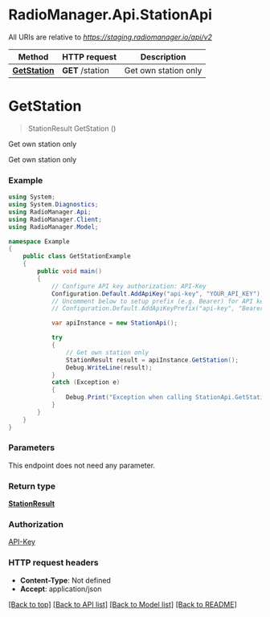 # RadioManager.Api.StationApi

All URIs are relative to *https://staging.radiomanager.io/api/v2*

Method | HTTP request | Description
------------- | ------------- | -------------
[**GetStation**](StationApi.md#getstation) | **GET** /station | Get own station only

<a name="getstation"></a>
# **GetStation**
> StationResult GetStation ()

Get own station only

Get own station only

### Example
```csharp
using System;
using System.Diagnostics;
using RadioManager.Api;
using RadioManager.Client;
using RadioManager.Model;

namespace Example
{
    public class GetStationExample
    {
        public void main()
        {
            // Configure API key authorization: API-Key
            Configuration.Default.AddApiKey("api-key", "YOUR_API_KEY");
            // Uncomment below to setup prefix (e.g. Bearer) for API key, if needed
            // Configuration.Default.AddApiKeyPrefix("api-key", "Bearer");

            var apiInstance = new StationApi();

            try
            {
                // Get own station only
                StationResult result = apiInstance.GetStation();
                Debug.WriteLine(result);
            }
            catch (Exception e)
            {
                Debug.Print("Exception when calling StationApi.GetStation: " + e.Message );
            }
        }
    }
}
```

### Parameters
This endpoint does not need any parameter.

### Return type

[**StationResult**](StationResult.md)

### Authorization

[API-Key](../README.md#API-Key)

### HTTP request headers

 - **Content-Type**: Not defined
 - **Accept**: application/json

[[Back to top]](#) [[Back to API list]](../README.md#documentation-for-api-endpoints) [[Back to Model list]](../README.md#documentation-for-models) [[Back to README]](../README.md)
